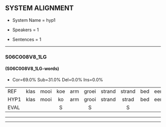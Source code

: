 
## SYSTEM ALIGNMENT

- System Name = hyp1

- Speakers = 1

- Sentences = 1

---

### S06C008V8_1LG

#### (S06C008V8_1LG-words)

- Cor=69.0%	Sub=31.0%	Del=0.0%	Ins=0.0%

|  |  |  |  |  |  |  |  |  |  |  |  |  |  |  |  |  |  |  |  |  |  |  |  |  |  |  |  |  |  |  |  |  |  |  |  |  |  |  |  |  |  |  |
|:--- |:---:|:---:|:---:|:---:|:---:|:---:|:---:|:---:|:---:|:---:|:---:|:---:|:---:|:---:|:---:|:---:|:---:|:---:|:---:|:---:|:---:|:---:|:---:|:---:|:---:|:---:|:---:|:---:|:---:|:---:|:---:|:---:|:---:|:---:|:---:|:---:|:---:|:---:|:---:|:---:|:---:|:---:|
| REF | klas | mooi | koe | arm | groei | strand | strand | bed | eerst | voor | draai | sjaal | herfst | duur | straat | leeuw | * | clown | hoek | krant | hout | vriend | gauw | chips | groen | feest | reis | jas | huis | paard | vijf | muts | nieuw | kind | bang | oog | zacht | schoen | plas | neus | knoop | plank |
| HYP1 | klas | mooi | ko | arm | grooi | strand | strad | bed | eerst | voor | draai | sjaal | herfst | duur | straat | leeuw | kla | kloun | hoek | krant | hout | vriend | gaw | schips | groen | feest | res | jos | hus | part | vef | muts | nieuw | kind | bang | oog | zacht | schoen | plas | neus | knoep | plank |
| EVAL |  |  | S |  | S |  | S |  |  |  |  |  |  |  |  |  | S | S |  |  |  |  | S | S |  |  | S | S | S | S | S |  |  |  |  |  |  |  |  |  | S |  |
---

---
